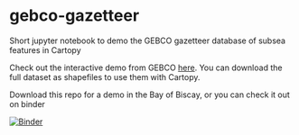 # gebco-gazetteer

Short jupyter notebook to demo the GEBCO gazetteer database of subsea features in Cartopy

Check out the interactive demo from GEBCO [here](https://www.ngdc.noaa.gov/gazetteer/). You can download the full dataset as shapefiles to use them with Cartopy.

Download this repo for a demo in the Bay of Biscay, or you can check it out on binder

[![Binder](https://mybinder.org/badge_logo.svg)](https://mybinder.org/v2/gh/callumrollo/gebco-gazetteer/main?filepath=gazetteer.ipynb)
